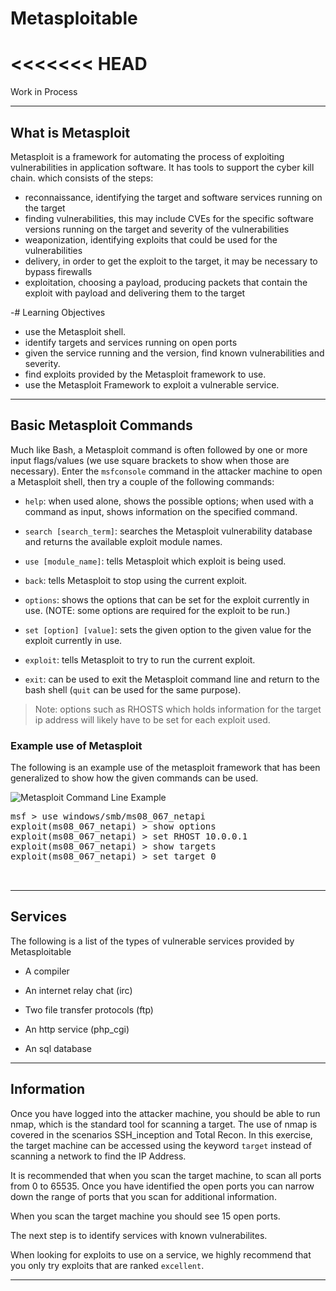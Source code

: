 # Metasploitable
<<<<<<< HEAD
=======

Work in Process

---
## What is Metasploit
Metasploit is a framework for automating the process of exploiting vulnerabilities in application software. It has tools to support the cyber kill chain. which consists of the steps: 
- reconnaissance, identifying the target and software services running on the target
- finding vulnerabilities, this may include CVEs for the specific software versions running on the target and severity of the vulnerabilities
- weaponization, identifying exploits that could be used for the vulnerabilities
- delivery, in order to get the exploit to the target, it may be necessary to bypass firewalls
- exploitation, choosing a payload, producing packets that contain the exploit with payload and delivering them to the target

-# Learning Objectives
- use the Metasploit shell.
- identify targets and services running on open ports
- given the service running and the version, find known vulnerabilities and severity.
- find exploits provided by the Metasploit framework to use.
- use the Metasploit Framework to exploit a vulnerable service.

<hr>
<h2 class="colH3"> Basic Metasploit Commands </h2>

Much like Bash, a Metasploit command is often followed by one or more input flags/values (we use square brackets to show when those are necessary). Enter the `msfconsole` command in the attacker machine to open a Metasploit shell, then try a couple of the following commands:

- `help`: when used alone, shows the possible options; when used with a command as input, shows information on the specified command.

- `search [search_term]`: searches the Metasploit vulnerability database and returns the available exploit module names.

- `use [module_name]`: tells Metasploit which exploit is being used.

- `back`: tells Metasploit to stop using the current exploit.

- `options`: shows the options that can be set for the exploit currently in use. (NOTE: some options are required for the exploit to be run.)

- `set [option] [value]`: sets the given option to the given value for the exploit currently in use.

- `exploit`: tells Metasploit to try to run the current exploit.

- `exit`: can be used to exit the Metasploit command line and return to the bash shell (`quit` can be used for the same purpose).

> Note: options such as RHOSTS which holds information for the target ip address will likely have to be set for each exploit used.

### Example use of Metasploit

The following is an example use of the metasploit framework that has been generalized to show how the given commands can be used.

![Metasploit Command Line Example](/static/build/img/Metasploitable/m-h_example_cmd_line.png)
<pre>
msf > use windows/smb/ms08_067_netapi
exploit(ms08_067_netapi) > show options
exploit(ms08_067_netapi) > set RHOST 10.0.0.1
exploit(ms08_067_netapi) > show targets
exploit(ms08_067_netapi) > set target 0


</pre>

---

## Services

The following is a list of the types of vulnerable services provided by Metasploitable

- A compiler

- An internet relay chat (irc)

- Two file transfer protocols (ftp)

- An http service (php_cgi)

- An sql database

---

## Information

Once you have logged into the attacker machine, you should be able to run nmap, which is the standard tool for scanning a target. The use of nmap
is covered in the scenarios SSH_inception and Total Recon. In this exercise, the target machine can be accessed using the keyword `target` instead of scanning a network to find the IP Address.

It is recommended that when you scan the target machine, to scan all ports from 0 to 65535. Once you have identified the open ports you can narrow down the range of ports that you scan for additional information.

When you scan the target machine you should see 15 open ports.

The next step is to identify services with known vulnerabilites.

When looking for exploits to use on a service, we highly recommend that you only try exploits that are ranked `excellent`.

---
